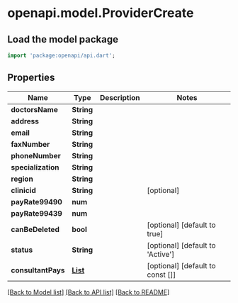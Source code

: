# openapi.model.ProviderCreate

## Load the model package
```dart
import 'package:openapi/api.dart';
```

## Properties
Name | Type | Description | Notes
------------ | ------------- | ------------- | -------------
**doctorsName** | **String** |  | 
**address** | **String** |  | 
**email** | **String** |  | 
**faxNumber** | **String** |  | 
**phoneNumber** | **String** |  | 
**specialization** | **String** |  | 
**region** | **String** |  | 
**clinicid** | **String** |  | [optional] 
**payRate99490** | **num** |  | 
**payRate99439** | **num** |  | 
**canBeDeleted** | **bool** |  | [optional] [default to true]
**status** | **String** |  | [optional] [default to 'Active']
**consultantPays** | [**List<ConsultantPay>**](ConsultantPay.md) |  | [optional] [default to const []]

[[Back to Model list]](../README.md#documentation-for-models) [[Back to API list]](../README.md#documentation-for-api-endpoints) [[Back to README]](../README.md)


